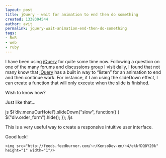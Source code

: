 ```yaml
---
layout: post
title: jQuery - wait for animation to end then do something
created: 1338394544
author: avit
permalink: jquery-wait-animation-end-then-do-something
tags:
- RoR
- web
- ruby
---
```

<p>I have been using <a href='http://www.kensodev.com/category/jquery/' title='jQuery'>jQuery</a> for quite some time now. Following a question on one of the many forums and discussions group I visit daily, I found that not many know that <a href='http://www.kensodev.com/tag/jquery/' title='jQuery'>jQuery</a> has a built in way to “listen” for an animation to end and then continue work. For instance, if I am using the slideDown effect, I can create a function that will only execute when the slide is finished.</p>

<p>Wish to know how?</p>

<p>Just like that…</p>

<p><span>js</span> $(‘div.menuOurHotel’).slideDown("slow", function() { $("div.order_form").hide(); }); <span>/js</span></p>

<p>This is a very useful way to create a responsive intuitive user interface.</p>

<p>Good luck!</p>
      
    <img src="http://feeds.feedburner.com/~r/KensoDev-en/~4/ekkfDQ8Y20k" height="1" width="1"/>
